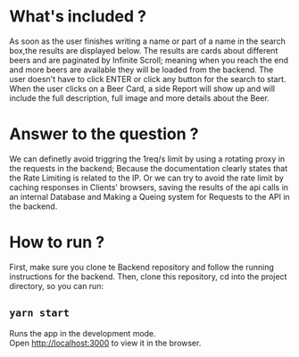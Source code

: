 # What's included ?

As soon as the user finishes writing a name or part of a name in the search box,the results are displayed below.
The results are cards about different beers and are paginated by Infinite Scroll; meaning when you reach the end and more beers are available they will be loaded from the backend.
The user doesn't have to click ENTER or click any button for the search to start.
When the user clicks on a Beer Card, a side Report will show up and will include
the full description, full image and more details about the Beer.

# Answer to the question ?

We can definetly avoid triggring the 1req/s limit by using a rotating proxy in the requests in the backend; Because the documentation clearly states that the Rate Limiting is related to the IP.
Or we can try to avoid the rate limit by caching responses in Clients' browsers, saving the results of the api calls in an internal Database and Making a Queing system for Requests to the API in the backend.

# How to run ?

First, make sure you clone te Backend repository and follow the running instructions for the backend. Then, clone this repository, cd into the project directory, so you can run:

## `yarn start`

Runs the app in the development mode.\
Open [http://localhost:3000](http://localhost:3000) to view it in the browser.
